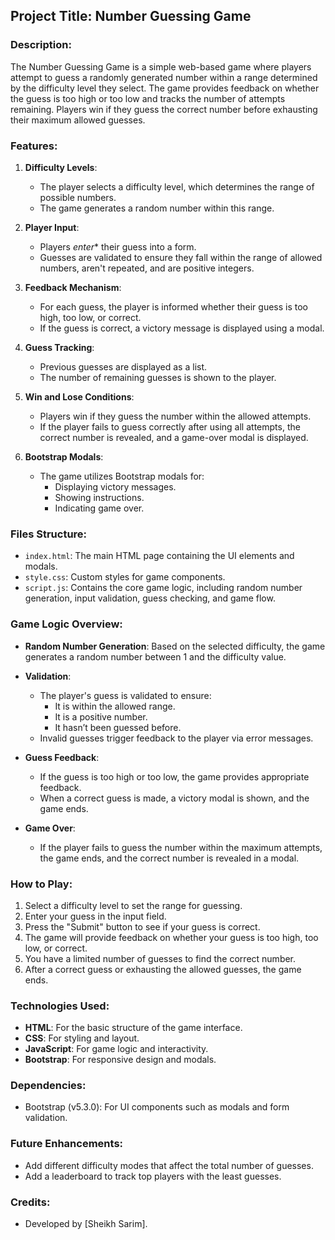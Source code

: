 
Project Title: **Number Guessing Game**
---------------------------------------

### Description:

The Number Guessing Game is a simple web-based game where players attempt to guess a randomly generated number within a range determined by the difficulty level they select. The game provides feedback on whether the guess is too high or too low and tracks the number of attempts remaining. Players win if they guess the correct number before exhausting their maximum allowed guesses.

### Features:

1. **Difficulty Levels**:
    
    * The player selects a difficulty level, which determines the range of possible numbers.
    * The game generates a random number within this range.
2. **Player Input**:
    
    * Players *enter** their guess into a form.
    * Guesses are validated to ensure they fall within the range of allowed numbers, aren't repeated, and are positive integers.
3. **Feedback Mechanism**:
    
    * For each guess, the player is informed whether their guess is too high, too low, or correct.
    * If the guess is correct, a victory message is displayed using a modal.
4. **Guess Tracking**:
    
    * Previous guesses are displayed as a list.
    * The number of remaining guesses is shown to the player.
5. **Win and Lose Conditions**:
    
    * Players win if they guess the number within the allowed attempts.
    * If the player fails to guess correctly after using all attempts, the correct number is revealed, and a game-over modal is displayed.
6. **Bootstrap Modals**:
    
    * The game utilizes Bootstrap modals for:
        * Displaying victory messages.
        * Showing instructions.
        * Indicating game over.

### Files Structure:

* `index.html`: The main HTML page containing the UI elements and modals.
* `style.css`: Custom styles for game components.
* `script.js`: Contains the core game logic, including random number generation, input validation, guess checking, and game flow.

### Game Logic Overview:

* **Random Number Generation**: Based on the selected difficulty, the game generates a random number between 1 and the difficulty value.
    
* **Validation**:
    
    * The player's guess is validated to ensure:
        * It is within the allowed range.
        * It is a positive number.
        * It hasn’t been guessed before.
    * Invalid guesses trigger feedback to the player via error messages.
* **Guess Feedback**:
    
    * If the guess is too high or too low, the game provides appropriate feedback.
    * When a correct guess is made, a victory modal is shown, and the game ends.
* **Game Over**:
    
    * If the player fails to guess the number within the maximum attempts, the game ends, and the correct number is revealed in a modal.

### How to Play:

1. Select a difficulty level to set the range for guessing.
2. Enter your guess in the input field.
3. Press the "Submit" button to see if your guess is correct.
4. The game will provide feedback on whether your guess is too high, too low, or correct.
5. You have a limited number of guesses to find the correct number.
6. After a correct guess or exhausting the allowed guesses, the game ends.

### Technologies Used:

* **HTML**: For the basic structure of the game interface.
* **CSS**: For styling and layout.
* **JavaScript**: For game logic and interactivity.
* **Bootstrap**: For responsive design and modals.

### Dependencies:

* Bootstrap (v5.3.0): For UI components such as modals and form validation.

### Future Enhancements:

* Add different difficulty modes that affect the total number of guesses.
* Add a leaderboard to track top players with the least guesses.

### Credits:

* Developed by [Sheikh Sarim].
